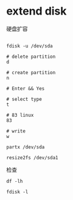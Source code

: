 # extend disk

硬盘扩容

## 

`fdisk -u /dev/sda`
```shell
# delete partition
d

# create partition
n

# Enter && Yes

# select type
t

# 83 linux
83

# write
w
```


`partx /dev/sda`

`resize2fs /dev/sda1`

检查

`df -lh`

`fdisk -l`

